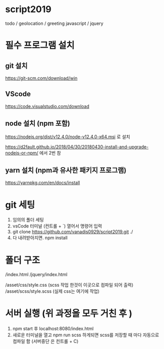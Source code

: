 # script2019

todo / geolocation / greeting javascript / jquery

# 필수 프로그램 설치

## git 설치

https://git-scm.com/download/win

## VScode

https://code.visualstudio.com/download

## node 설치 (npm 포함)

https://nodejs.org/dist/v12.4.0/node-v12.4.0-x64.msi 로 설치

https://d2fault.github.io/2018/04/30/20180430-install-and-upgrade-nodejs-or-npm/ 에서 2번 참

## yarn 설치 (npm과 유사한 패키지 프로그램)

https://yarnpkg.com/en/docs/install

# git 세팅

1. 임의의 폴더 세팅
2. vsCode 터미널 (컨트롤 + `) 열어서 명령어 입력
3. git clone https://github.com/vanadis0929/script2019.git ./
4. 다 내려받아지면. npm install

# 폴더 구조

/index.html
/jquery/index.html

/asset/css/style.css (scss 작업 한것이 이곳으로 컴파일 되어 출력)
/asset/scss/style.scss (실제 css는 여기에 작업)

# 서버 실행 (위 과정을 모두 거친 후 )

1. npm start 후 localhost:8080/index.html
2. 새로운 터미널을 열고 npm run scss 하게되면 scss를 저장할 때 마다 자동으로 컴파일 함 (서버중단 은 컨트롤 + C)
